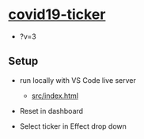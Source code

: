 # [covid19-ticker](https://github.com/p5videoKit/covid19-ticker.git)

- ?v=3

## Setup

- run locally with VS Code live server

  - [src/index.html](src/index.html)

- Reset in dashboard

- Select ticker in Effect drop down

